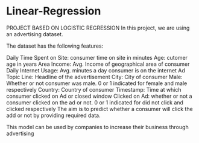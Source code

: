 # Linear-Regression

PROJECT BASED ON LOGISTIC REGRESSION
In this project, we are using an advertising dataset.

The dataset has the following features:

Daily Time Spent on Site: consumer time on site in minutes
Age: cutomer age in years
Area Income: Avg. Income of geographical area of consumer
Daily Internet Usage: Avg. minutes a day consumer is on the internet
Ad Topic Line: Headline of the advertisement
City: City of consumer
Male: Whether or not consumer was male. 0 or 1 indicated for female and male respectively
Country: Country of consumer
Timestamp: Time at which consumer clicked on Ad or closed window
Clicked on Ad: whether or not a consumer clicked on the ad or not. 0 or 1 indicated for did not click and clicked respectively
The aim is to predict whether a consumer will click the add or not by providing required data.

This model can be used by companies to increase their business through advertising
